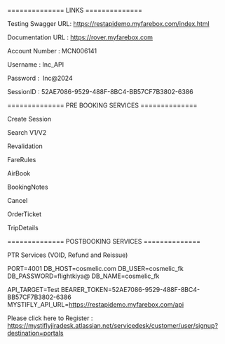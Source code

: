 ============== LINKS ==============

Testing Swagger URL: https://restapidemo.myfarebox.com/index.html

Documentation URL : https://rover.myfarebox.com

Account Number : MCN006141

Username : Inc_API

Password : ⁠ Inc@2024

SessionID : 52AE7086-9529-488F-8BC4-BB57CF7B3802-6386

============== PRE BOOKING SERVICES ==============

Create Session

Search V1/V2

Revalidation

FareRules

AirBook

BookingNotes

Cancel

OrderTicket

TripDetails

============== POSTBOOKING SERVICES ==============

PTR Services (VOID, Refund and Reissue)

<!-- ====== ENV FILES============= -->

PORT=4001
DB_HOST=cosmelic.com
DB_USER=cosmelic_fk
DB_PASSWORD=flightkiya@
DB_NAME=cosmelic_fk

API_TARGET=Test
BEARER_TOKEN=52AE7086-9529-488F-8BC4-BB57CF7B3802-6386
MYSTIFLY_API_URL=https://restapidemo.myfarebox.com/api

Please click here to Register : https://mystiflyjiradesk.atlassian.net/servicedesk/customer/user/signup?destination=portals
